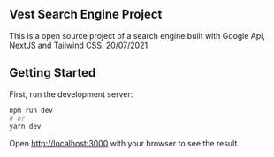 ## Vest Search Engine Project

This is a open source project of a search engine built with Google Api, NextJS and Tailwind CSS.
20/07/2021




## Getting Started

First, run the development server:

```bash
npm run dev
# or
yarn dev
```

Open [http://localhost:3000](http://localhost:3000) with your browser to see the result.
